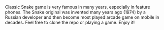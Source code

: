 Classic Snake game is very famous in many years, especially in feature phones. The Snake original was invented many years ago (1974) by a Russian developer and then become most played arcade game on mobile in decades.
Feel free to clone the repo or playing a game. Enjoy it!
